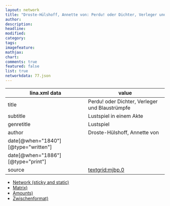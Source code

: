 ```yaml
---
layout: network
title: "Droste-Hülshoff, Annette von: Perdu! oder Dichter, Verleger und Blaustrümpfe (1840)"
author:
description:
headline:
modified:
category:
tags:
imagefeature: 
mathjax: 
chart: 
comments: true
featured: false
list: true
networkdata: 77.json
---
```

lina.xml data  | value
------------- | -------------
title|Perdu! oder Dichter, Verleger und Blaustrümpfe
subtitle|Lustspiel in einem Akte
genretitle|Lustspiel
author|Droste-Hülshoff, Annette von
date[@when="1840"][@type="written"]|
date[@when="1886"][@type="print"]|
source|[textgrid:mjbp.0](https://textgridlab.org/1.0/tgcrud-public/rest/textgrid:mjbp.0/data)



* [Network (sticky and static)](/linas/network77)
* [Matrix)](/linas/matrix77)
* [Amounts)](/linas/amount77)
* [Zwischenformat)](/linas/lina77 )
